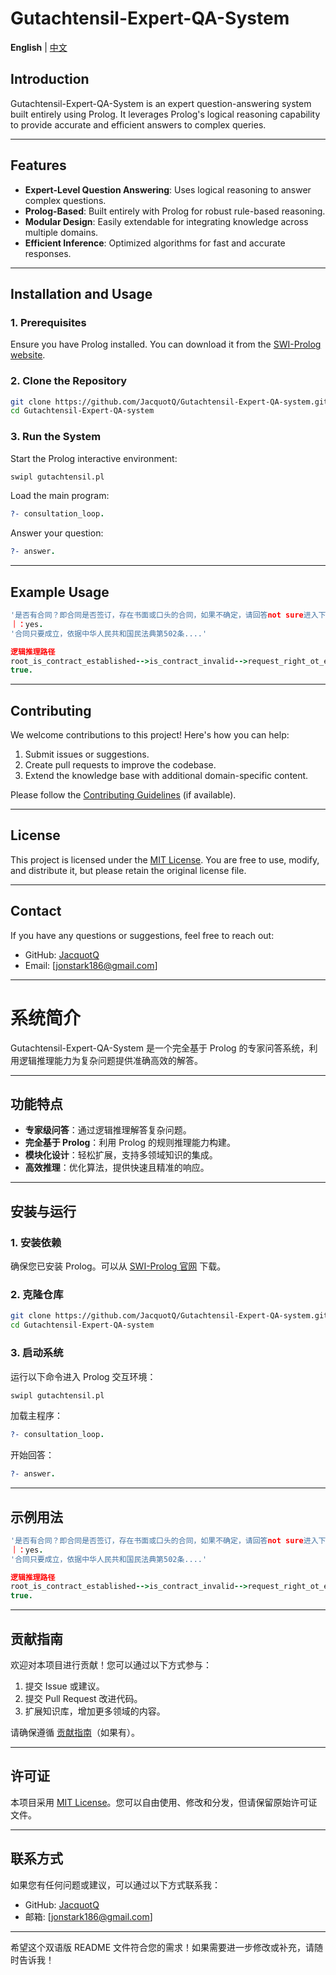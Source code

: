 # Gutachtensil-Expert-QA-System

**English** | [中文](#系统简介)

## Introduction

Gutachtensil-Expert-QA-System is an expert question-answering system built entirely using Prolog. It leverages Prolog's logical reasoning capability to provide accurate and efficient answers to complex queries. 

---

## Features

- **Expert-Level Question Answering**: Uses logical reasoning to answer complex questions.
- **Prolog-Based**: Built entirely with Prolog for robust rule-based reasoning.
- **Modular Design**: Easily extendable for integrating knowledge across multiple domains.
- **Efficient Inference**: Optimized algorithms for fast and accurate responses.

---

## Installation and Usage

### 1. Prerequisites
Ensure you have Prolog installed. You can download it from the [SWI-Prolog website](https://www.swi-prolog.org/).

### 2. Clone the Repository
```bash
git clone https://github.com/JacquotQ/Gutachtensil-Expert-QA-system.git
cd Gutachtensil-Expert-QA-system
```

### 3. Run the System
Start the Prolog interactive environment:
```bash
swipl gutachtensil.pl
```

Load the main program:
```prolog
?- consultation_loop.
```

Answer your question:
```prolog
?- answer.
```

---

## Example Usage

```prolog
'是否有合同？即合同是否签订，存在书面或口头的合同，如果不确定，请回答not sure进入下一个问题'.
｜：yes.
'合同只要成立，依据中华人民共和国民法典第502条....'

逻辑推理路径
root_is_contract_established-->is_contract_invalid-->request_right_ot_existed
true.
```

---

## Contributing

We welcome contributions to this project! Here's how you can help:
1. Submit issues or suggestions.
2. Create pull requests to improve the codebase.
3. Extend the knowledge base with additional domain-specific content.

Please follow the [Contributing Guidelines](CONTRIBUTING.md) (if available).

---

## License

This project is licensed under the [MIT License](LICENSE). You are free to use, modify, and distribute it, but please retain the original license file.

---

## Contact

If you have any questions or suggestions, feel free to reach out:
- GitHub: [JacquotQ](https://github.com/JacquotQ)
- Email: [jonstark186@gmail.com]

---

# 系统简介

Gutachtensil-Expert-QA-System 是一个完全基于 Prolog 的专家问答系统，利用逻辑推理能力为复杂问题提供准确高效的解答。

---

## 功能特点

- **专家级问答**：通过逻辑推理解答复杂问题。
- **完全基于 Prolog**：利用 Prolog 的规则推理能力构建。
- **模块化设计**：轻松扩展，支持多领域知识的集成。
- **高效推理**：优化算法，提供快速且精准的响应。

---

## 安装与运行

### 1. 安装依赖

确保您已安装 Prolog。可以从 [SWI-Prolog 官网](https://www.swi-prolog.org/) 下载。

### 2. 克隆仓库

```bash
git clone https://github.com/JacquotQ/Gutachtensil-Expert-QA-system.git
cd Gutachtensil-Expert-QA-system
```

### 3. 启动系统

运行以下命令进入 Prolog 交互环境：

```bash
swipl gutachtensil.pl
```

加载主程序：

```prolog
?- consultation_loop.
```

开始回答：

```prolog
?- answer.
```

---

## 示例用法

```prolog
'是否有合同？即合同是否签订，存在书面或口头的合同，如果不确定，请回答not sure进入下一个问题'.
｜：yes.
'合同只要成立，依据中华人民共和国民法典第502条....'

逻辑推理路径
root_is_contract_established-->is_contract_invalid-->request_right_ot_existed
true.
```

---

## 贡献指南

欢迎对本项目进行贡献！您可以通过以下方式参与：
1. 提交 Issue 或建议。
2. 提交 Pull Request 改进代码。
3. 扩展知识库，增加更多领域的内容。

请确保遵循 [贡献指南](CONTRIBUTING.md)（如果有）。

---

## 许可证

本项目采用 [MIT License](LICENSE)。您可以自由使用、修改和分发，但请保留原始许可证文件。

---

## 联系方式

如果您有任何问题或建议，可以通过以下方式联系我：
- GitHub: [JacquotQ](https://github.com/JacquotQ)
- 邮箱: [jonstark186@gmail.com]

---

希望这个双语版 README 文件符合您的需求！如果需要进一步修改或补充，请随时告诉我！
